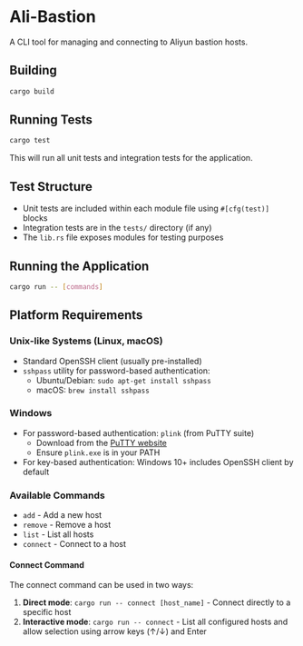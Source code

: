 # Ali-Bastion

A CLI tool for managing and connecting to Aliyun bastion hosts.

## Building

```bash
cargo build
```

## Running Tests

```bash
cargo test
```

This will run all unit tests and integration tests for the application.

## Test Structure

- Unit tests are included within each module file using `#[cfg(test)]` blocks
- Integration tests are in the `tests/` directory (if any)
- The `lib.rs` file exposes modules for testing purposes

## Running the Application

```bash
cargo run -- [commands]
```

## Platform Requirements

### Unix-like Systems (Linux, macOS)
- Standard OpenSSH client (usually pre-installed)
- `sshpass` utility for password-based authentication:
  - Ubuntu/Debian: `sudo apt-get install sshpass`
  - macOS: `brew install sshpass`

### Windows
- For password-based authentication: `plink` (from PuTTY suite)
  - Download from the [PuTTY website](https://www.chiark.greenend.org.uk/~sgtatham/putty/latest.html)
  - Ensure `plink.exe` is in your PATH
- For key-based authentication: Windows 10+ includes OpenSSH client by default

### Available Commands

- `add` - Add a new host
- `remove` - Remove a host
- `list` - List all hosts
- `connect` - Connect to a host

#### Connect Command

The connect command can be used in two ways:

1. **Direct mode**: `cargo run -- connect [host_name]` - Connect directly to a specific host
2. **Interactive mode**: `cargo run -- connect` - List all configured hosts and allow selection using arrow keys (↑/↓) and Enter